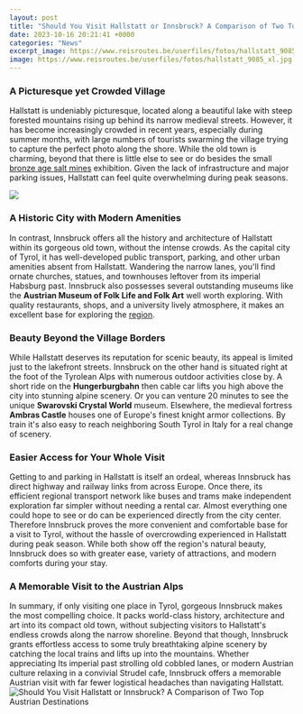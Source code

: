 ```yaml
---
layout: post
title: "Should You Visit Hallstatt or Innsbruck? A Comparison of Two Top Austrian Destinations"
date: 2023-10-16 20:21:41 +0000
categories: "News"
excerpt_image: https://www.reisroutes.be/userfiles/fotos/hallstatt_9085_xl.jpg
image: https://www.reisroutes.be/userfiles/fotos/hallstatt_9085_xl.jpg
---
```


### A Picturesque yet Crowded Village 
Hallstatt is undeniably picturesque, located along a beautiful lake with steep forested mountains rising up behind its narrow medieval streets. However, it has become increasingly crowded in recent years, especially during summer months, with large numbers of tourists swarming the village trying to capture the perfect photo along the shore. While the old town is charming, beyond that there is little else to see or do besides the small [bronze age salt mines](https://notiziedioggi.github.io/tabs/categories/) exhibition. Given the lack of infrastructure and major parking issues, Hallstatt can feel quite overwhelming during peak seasons.

![](https://assets.traveltriangle.com/blog/wp-content/uploads/2017/07/acj-2707-austria-photoblog-lake-hallstatt.jpg)
### A Historic City with Modern Amenities
In contrast, Innsbruck offers all the history and architecture of Hallstatt within its gorgeous old town, without the intense crowds. As the capital city of Tyrol, it has well-developed public transport, parking, and other urban amenities absent from Hallstatt. Wandering the narrow lanes, you'll find ornate churches, statues, and townhouses leftover from its imperial Habsburg past. Innsbruck also possesses several outstanding museums like the **Austrian Museum of Folk Life and Folk Art** well worth exploring. With quality restaurants, shops, and a university lively atmosphere, it makes an excellent base for exploring the [region](https://senprints.com/search?s=Womens+Thanks+Science+Pro+Vaccine+vaccination+Cat+Vaccinated+V-Neck+T-Shirt|+Deals&spsid=122536
).
### Beauty Beyond the Village Borders
While Hallstatt deserves its reputation for scenic beauty, its appeal is limited just to the lakefront streets. Innsbruck on the other hand is situated right at the foot of the Tyrolean Alps with numerous outdoor activities close by. A short ride on the **Hungerburgbahn** then cable car lifts you high above the city into stunning alpine scenery. Or you can venture 20 minutes to see the unique **Swarovski Crystal World** museum. Elsewhere, the medieval fortress **Ambras Castle** houses one of Europe's finest knight armor collections. By train it's also easy to reach neighboring South Tyrol in Italy for a real change of scenery.
### Easier Access for Your Whole Visit 
Getting to and parking in Hallstatt is itself an ordeal, whereas Innsbruck has direct highway and railway links from across Europe. Once there, its efficient regional transport network like buses and trams make independent exploration far simpler without needing a rental car. Almost everything one could hope to see or do can be experienced directly from the city center. Therefore Innsbruck proves the more convenient and comfortable base for a visit to Tyrol, without the hassle of overcrowding experienced in Hallstatt during peak season. While both show off the region's natural beauty, Innsbruck does so with greater ease, variety of attractions, and modern comforts during your stay.
### A Memorable Visit to the Austrian Alps
In summary, if only visiting one place in Tyrol, gorgeous Innsbruck makes the most compelling choice. It packs world-class history, architecture and art into its compact old town, without subjecting visitors to Hallstatt's endless crowds along the narrow shoreline. Beyond that though, Innsbruck grants effortless access to some truly breathtaking alpine scenery by catching the local trains and lifts up into the mountains. Whether appreciating Its imperial past strolling old cobbled lanes, or modern Austrian culture relaxing in a convivial Strudel cafe, Innsbruck offers a memorable Austrian visit with far fewer logistical headaches than navigating Hallstatt.
![Should You Visit Hallstatt or Innsbruck? A Comparison of Two Top Austrian Destinations](https://www.reisroutes.be/userfiles/fotos/hallstatt_9085_xl.jpg)
